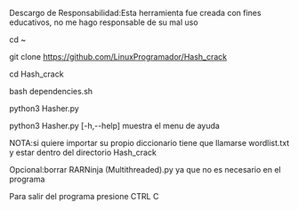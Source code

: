 
Descargo de Responsabilidad:Esta herramienta fue creada con fines educativos, no me hago responsable de su mal uso

cd ~

git clone https://github.com/LinuxProgramador/Hash_crack

cd Hash_crack

bash dependencies.sh

python3 Hasher.py

python3 Hasher.py [-h,--help]  muestra el menu de ayuda 

NOTA:si quiere importar su propio diccionario tiene que llamarse wordlist.txt y estar dentro del directorio Hash_crack

Opcional:borrar RARNinja (Multithreaded).py ya que no es necesario en el programa 

Para salir del programa presione CTRL C
